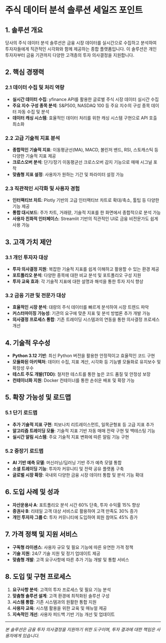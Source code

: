 # 주식 데이터 분석 솔루션 세일즈 포인트

## 1. 솔루션 개요

당사의 주식 데이터 분석 솔루션은 금융 시장 데이터를 실시간으로 수집하고 분석하여 투자자들에게 직관적인 시각화와 함께 제공하는 종합 플랫폼입니다. 이 솔루션은 개인 투자자부터 금융 기관까지 다양한 고객층의 투자 의사결정을 지원합니다.

## 2. 핵심 경쟁력

### 2.1 데이터 수집 및 처리 역량

- **실시간 데이터 수집**: yfinance API를 활용한 글로벌 주식 시장 데이터 실시간 수집
- **주요 지수 구성 종목 분석**: S&P500, NASDAQ 100 등 주요 지수의 구성 종목 데이터 자동 수집 및 분석
- **데이터 캐싱 시스템**: 효율적인 데이터 처리를 위한 캐싱 시스템 구현으로 API 호출 최소화

### 2.2 고급 기술적 지표 분석

- **종합적인 기술적 지표**: 이동평균선(MA), MACD, 볼린저 밴드, RSI, 스토캐스틱 등 다양한 기술적 지표 제공
- **크로스오버 분석**: 단기/장기 이동평균선 크로스오버 감지 기능으로 매매 시그널 포착
- **맞춤형 지표 설정**: 사용자가 원하는 기간 및 파라미터 설정 가능

### 2.3 직관적인 시각화 및 사용자 경험

- **인터랙티브 차트**: Plotly 기반의 고급 인터랙티브 차트로 확대/축소, 툴팁 등 다양한 기능 제공
- **통합 대시보드**: 주가 차트, 거래량, 기술적 지표를 한 화면에서 종합적으로 분석 가능
- **사용자 친화적 인터페이스**: Streamlit 기반의 직관적인 UI로 금융 비전문가도 쉽게 사용 가능

## 3. 고객 가치 제안

### 3.1 개인 투자자 대상

- **투자 의사결정 지원**: 복잡한 기술적 지표를 쉽게 이해하고 활용할 수 있는 환경 제공
- **포트폴리오 분석**: 다양한 종목에 대한 비교 분석 및 포트폴리오 구성 지원
- **투자 교육 효과**: 각 기술적 지표에 대한 설명과 해석을 통한 투자 지식 향상

### 3.2 금융 기관 및 전문가 대상

- **효율적인 시장 분석**: 대량의 주식 데이터를 빠르게 분석하여 시장 트렌드 파악
- **커스터마이징 가능성**: 기관의 요구에 맞춘 지표 및 분석 방법론 추가 개발 가능
- **의사결정 프로세스 통합**: 기존 트레이딩 시스템과의 연동을 통한 의사결정 프로세스 개선

## 4. 기술적 우수성

- **Python 3.12 기반**: 최신 Python 버전을 활용한 안정적이고 효율적인 코드 구현
- **모듈화된 아키텍처**: 데이터 수집, 지표 계산, 시각화 등 기능별 모듈화로 유지보수 및 확장성 우수
- **테스트 주도 개발(TDD)**: 철저한 테스트를 통한 높은 코드 품질 및 안정성 보장
- **컨테이너화 지원**: Docker 컨테이너를 통한 손쉬운 배포 및 확장 가능

## 5. 확장 가능성 및 로드맵

### 5.1 단기 로드맵

- **추가 기술적 지표 구현**: 피보나치 리트레이스먼트, 일목균형표 등 고급 지표 추가
- **알고리즘 트레이딩 모듈**: 기술적 지표 기반 자동 매매 전략 구현 및 백테스팅 기능
- **실시간 알림 시스템**: 주요 기술적 지표 변화에 따른 알림 기능 구현

### 5.2 중장기 로드맵

- **AI 기반 예측 모델**: 머신러닝/딥러닝 기반 주가 예측 모델 통합
- **소셜 트레이딩 기능**: 투자자 커뮤니티 및 전략 공유 플랫폼 구축
- **글로벌 시장 확장**: 국내외 다양한 금융 시장 데이터 통합 및 분석 기능 확대

## 6. 도입 사례 및 성과

- **자산운용사 A**: 포트폴리오 분석 시간 60% 단축, 투자 수익률 15% 향상
- **증권사 B**: 리테일 고객 대상 서비스로 활용하여 고객 만족도 30% 증가
- **개인 투자자 그룹 C**: 투자 커뮤니티에 도입하여 회원 참여도 45% 증가

## 7. 가격 정책 및 지원 서비스

- **구독형 라이센스**: 사용자 규모 및 필요 기능에 따른 유연한 가격 정책
- **기술 지원**: 24/7 기술 지원 및 정기 업데이트 제공
- **맞춤형 개발**: 고객 요구사항에 따른 추가 기능 개발 및 통합 서비스

## 8. 도입 및 구현 프로세스

1. **요구사항 분석**: 고객의 투자 프로세스 및 필요 기능 분석
2. **맞춤형 솔루션 설계**: 고객 환경에 최적화된 솔루션 구성
3. **시스템 통합**: 기존 시스템과의 원활한 통합 지원
4. **사용자 교육**: 시스템 활용을 위한 교육 및 매뉴얼 제공
5. **지속적인 개선**: 사용자 피드백 기반 기능 개선 및 업데이트

---

*본 솔루션은 금융 투자 의사결정을 지원하기 위한 도구이며, 투자 결과에 대한 책임은 사용자에게 있습니다.*
